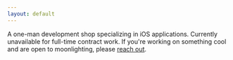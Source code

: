 ```yaml
---
layout: default
---
```


A one-man development shop specializing in iOS applications. Currently <span
class="red">unavailable</span> for full-time contract work. If you're working on something cool and are open to moonlighting, please <a href="mailto:joseph@zero1software.com">reach out</a>.
